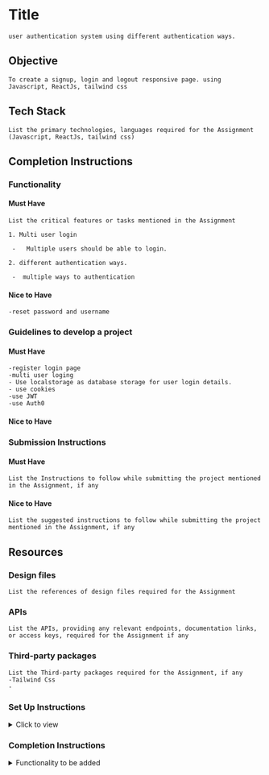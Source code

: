 # Title

    user authentication system using different authentication ways.

## Objective

    To create a signup, login and logout responsive page. using Javascript, ReactJs, tailwind css

## Tech Stack

    List the primary technologies, languages required for the Assignment
    (Javascript, ReactJs, tailwind css)

## Completion Instructions

### Functionality

#### Must Have

    List the critical features or tasks mentioned in the Assignment
    
    1. Multi user login 

     -   Multiple users should be able to login.

    2. different authentication ways.
    
     -  multiple ways to authentication



#### Nice to Have
    
    -reset password and username
    


### Guidelines to develop a project

#### Must Have
    
    
    -register login page
    -multi user loging
    - Use localstorage as database storage for user login details.
    - use cookies
    -use JWT
    -use Auth0


#### Nice to Have
    
    

    

### Submission Instructions

#### Must Have

    List the Instructions to follow while submitting the project mentioned in the Assignment, if any
    
    

#### Nice to Have

    List the suggested instructions to follow while submitting the project mentioned in the Assignment, if any

## Resources

### Design files

    List the references of design files required for the Assignment

### APIs

    List the APIs, providing any relevant endpoints, documentation links, or access keys, required for the Assignment if any

### Third-party packages

    List the Third-party packages required for the Assignment, if any
    -Tailwind Css
    -

### Set Up Instructions

<details>
<summary>Click to view</summary>

- Download dependencies by running `npm install`
- Start up the app using `npm start`

</details>

### Completion Instructions
<details>
<summary>Functionality to be added</summary>
<br/>s

The app must have the following functionalities

-When the user not registered then the user should register by navigating and providing user details to signup page
-When an unauthenticated user tries to access the Home Route, then the page should be navigated to the --Login Route using the protected route
-When an authenticated user tries to access the Home Route, Products Route or Cart Route, then the page should be navigated to the respective route using the protected route
-API Requests & Responses




### Components Structure
Home
Login
Signup


### Use these files to complete the implementation:

src/App.js
src/components/Login/index.js
src/components/Signup/index.js
src/components/Home/index.js


### Important Note
Click to view
The following instructions are required for the tests to pass

Home route should consist of / in the URL path
Login route should consist of /login in the URL path
Signup route should consist of /signup in the URL path
No need to use the BrowserRouter in App.js as we have already included in index.js


### Resources
Third party packages
Things to Keep in Mind
All components you implement should go in the src/components directory.
Don't change the component folder names as those are the files being imported into the tests.
Do not remove the pre-filled code
Want to quickly review some of the concepts you’ve been learning? Take a look at the Cheat Sheets.